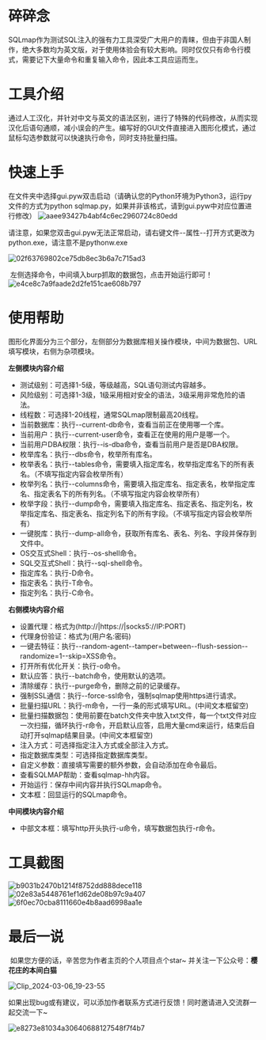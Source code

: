 # 碎碎念

​	SQLmap作为测试SQL注入的强有力工具深受广大用户的青睐，但由于非国人制作，绝大多数均为英文版，对于使用体验会有较大影响。同时仅仅只有命令行模式，需要记下大量命令和重复输入命令，因此本工具应运而生。 

# **工具介绍**

​	通过人工汉化，并针对中文与英文的语法区别，进行了特殊的代码修改，从而实现汉化后语句通顺，减小误会的产生。编写好的GUI文件直接进入图形化模式，通过鼠标勾选参数就可以快速执行命令，同时支持批量扫描。

# 快速上手

​	在文件夹中选择gui.pyw双击启动（请确认您的Python环境为Python3，运行py文件的方式为python sqlmap.py，如果并非该格式，请到gui.pyw中对应位置进行修改）
![aaee93427b4abf4c6ec2960724c80edd](https://github.com/honmashironeko/sqlmap-cn/assets/139044047/dd55065a-4cb8-40a4-838d-a55c90e96f7a)

请注意，如果您双击gui.pyw无法正常启动，请右键文件--属性--打开方式更改为python.exe，请注意不是pythonw.exe

![02f63769802ce75db8ec3b6a7c715ad3](https://github.com/honmashironeko/sqlmap-cn/assets/139044047/7c667cb5-cc6a-4d03-ad46-82da28c95759)

​	左侧选择命令，中间填入burp抓取的数据包，点击开始运行即可！
![e4ce8c7a9faade2d2fe151cae608b797](https://github.com/honmashironeko/sqlmap-cn/assets/139044047/05aa9b67-f838-4789-9c1f-8b7d1e0cf2e5)

# 使用帮助

​	图形化界面分为三个部分，左侧部分为数据库相关操作模块，中间为数据包、URL填写模块，右侧为杂项模块。

**左侧模块内容介绍**

- 测试级别：可选择1-5级，等级越高，SQL语句测试内容越多。
- 风险级别：可选择1-3级，1级采用相对安全的语法，3级采用非常危险的语法。
- 线程数：可选择1-20线程，通常SQLmap限制最高20线程。
- 当前数据库：执行--current-db命令，查看当前正在使用哪一个库。
- 当前用户：执行--current-user命令，查看正在使用的用户是哪一个。
- 当前用户DBA权限：执行--is-dba命令，查看当前用户是否是DBA权限。
- 枚举库名：执行--dbs命令，枚举所有库名。
- 枚举表名：执行--tables命令，需要填入指定库名，枚举指定库名下的所有表名。（不填写指定内容会枚举所有）
- 枚举列名：执行--columns命令，需要填入指定库名、指定表名，枚举指定库名、指定表名下的所有列名。（不填写指定内容会枚举所有）
- 枚举字段：执行--dump命令，需要填入指定库名、指定表名、指定列名，枚举指定库名、指定表名、指定列名下的所有字段。（不填写指定内容会枚举所有）
- 一键脱库：执行--dump-all命令，获取所有库名、表名、列名、字段并保存到文件中。
- OS交互式Shell：执行--os-shell命令。
- SQL交互式Shell：执行--sql-shell命令。
- 指定库名：执行-D命令。
- 指定表名：执行-T命令。
- 指定列名：执行-C命令。

**右侧模块内容介绍**

- 设置代理：格式为(http://|https://|socks5://IP:PORT)
- 代理身份验证：格式为(用户名:密码)
- 一键去特征：执行--random-agent--tamper=between--flush-session--randomize=1--skip=XSS命令。
- 打开所有优化开关：执行-o命令。
- 默认应答：执行--batch命令，使用默认的选项。
- 清除缓存：执行--purge命令，删除之前的记录缓存。
- 强制SSL通信：执行--force-ssl命令，强制sqlmap使用https进行请求。
- 批量扫描URL：执行-m命令，一行一条的形式填写URL。(中间文本框留空)
- 批量扫描数据包：使用前要在batch文件夹中放入txt文件，每一个txt文件对应一次扫描，循环执行-r命令，开启默认应答，启用大量cmd来运行，结束后自动打开sqlmap结果目录。(中间文本框留空)
- 注入方式：可选择指定注入方式或全部注入方式。
- 指定数据库类型：可选择指定数据库类型。
- 自定义参数：直接填写需要的额外参数，会自动添加在命令最后。
- 查看SQLMAP帮助：查看sqlmap-hh内容。
- 开始运行：保存中间内容并执行SQLmap命令。
- 文本框：回显运行的SQLmap命令。

**中间模块内容介绍**

- 中部文本框：填写http开头执行-u命令，填写数据包执行-r命令。

# 工具截图
![b9031b2470b1214f8752dd888dece118](https://github.com/honmashironeko/sqlmap-cn/assets/139044047/cdaf0648-21a1-48a5-9a0e-c5d3fa7ad820)
![02e83a5448761ef1d62de08b97c9a407](https://github.com/honmashironeko/sqlmap-cn/assets/139044047/30928bcf-d808-46ae-8769-00b0ebeb06af)
![6f0ec70cba8111660e4b8aad6998aa1e](https://github.com/honmashironeko/sqlmap-cn/assets/139044047/a302133e-7887-4112-98cc-b093c1349a3a)

# 最后一说

​	如果您方便的话，辛苦您为作者主页的个人项目点个star~ 并关注一下公众号：**樱花庄的本间白猫**

![Clip_2024-03-06_19-23-55](https://github.com/honmashironeko/sqlmap-cn/assets/139044047/ac76b86e-35b9-4c64-a00a-1eb7a7fe05d2)

​	如果出现bug或有建议，可以添加作者联系方式进行反馈！同时邀请进入交流群一起交流一下~

![e8273e81034a30640688127548f7f4b7](https://github.com/honmashironeko/sqlmap-cn/assets/139044047/1bd6390a-673c-42e6-9a62-074eb35e146e)
